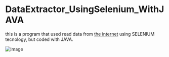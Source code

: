 # DataExtractor_UsingSelenium_WithJAVA

this is a program that used read data from [the internet](https://www.wunderground.com/) using SELENIUM tecnology, but coded with JAVA. 

![image](https://user-images.githubusercontent.com/62408699/169860092-afa29d57-590b-4462-8356-1fb99127d73f.png)

